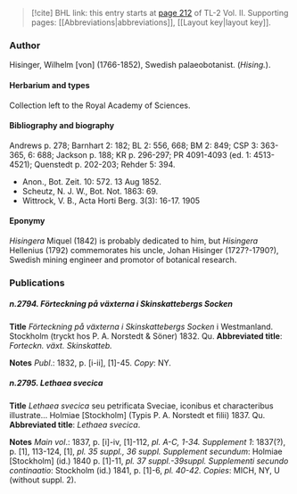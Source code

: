 > [!cite] BHL link: this entry starts at [page 212](https://www.biodiversitylibrary.org/item/103253#page/238/mode/1up) of TL-2 Vol. II.
> Supporting pages: [[Abbreviations|abbreviations]], [[Layout key|layout key]].

### Author

Hisinger, Wilhelm \[von\] (1766-1852), Swedish palaeobotanist. (*Hising.*).

#### Herbarium and types

Collection left to the Royal Academy of Sciences.

#### Bibliography and biography

Andrews p. 278; Barnhart 2: 182; BL 2: 556, 668; BM 2: 849; CSP 3: 363-365, 6: 688; Jackson p. 188; KR p. 296-297; PR 4091-4093 (ed. 1: 4513-4521); Quenstedt p. 202-203; Rehder 5: 394.
- Anon., Bot. Zeit. 10: 572. 13 Aug 1852.
- Scheutz, N. J. W., Bot. Not. 1863: 69.
- Wittrock, V. B., Acta Horti Berg. 3(3): 16-17. 1905

#### Eponymy

*Hisingera* Miquel (1842) is probably dedicated to him, but *Hisingera* Hellenius (1792) commemorates his uncle, Johan Hisinger (1727?-1790?), Swedish mining engineer and promotor of botanical research.

### Publications

##### n.2794. Förteckning på växterna i Skinskattebergs Socken

**Title**
*Förteckning på växterna i Skinskattebergs Socken* i Westmanland. Stockholm (tryckt hos P. A. Norstedt & Söner) 1832. Qu.
**Abbreviated title**: *Forteckn. växt. Skinskatteb.*

**Notes**
*Publ*.: 1832, p. \[i-ii\], \[1\]-45. *Copy*: NY.

##### n.2795. Lethaea svecica

**Title**
*Lethaea svecica* seu petrificata Sveciae, iconibus et characteribus illustrate... Holmiae \[Stockholm\] (Typis P. A. Norstedt et filii) 1837. Qu.
**Abbreviated title**: *Lethaea svecica*.

**Notes**
*Main vol*.: 1837, p. \[i\]-iv, \[1\]-112, *pl. A-C, 1-34.*
*Supplement 1*: 1837(?), p. \[1\], 113-124, \[1\], *pl. 35 suppl., 36 suppl.*
*Supplement secundum*: Holmiae \[Stockholm\] (id.) 1840 p. \[1\]-11, *pl. 37 suppl.-39suppl.*
*Supplementi secundo continaatio*: Stockholm (id.) 1841, p. \[1\]-6, *pl. 40-42.*
*Copies*: MICH, NY, U (without suppl. 2).

